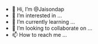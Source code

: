 - 👋 Hi, I’m @Jaisondap
- 👀 I’m interested in ...
- 🌱 I’m currently learning ...
- 💞️ I’m looking to collaborate on ...
- 📫 How to reach me ...

<!---
Jaisondap/Jaisondap is a ✨ special ✨ repository because its `README.md` (this file) appears on your GitHub profile.
You can click the Preview link to take a look at your changes.
--->
